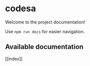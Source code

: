 # codesa

Welcome to the project documentation!

Use `npm run docs` for easier navigation.

## Available documentation

[[index]]
